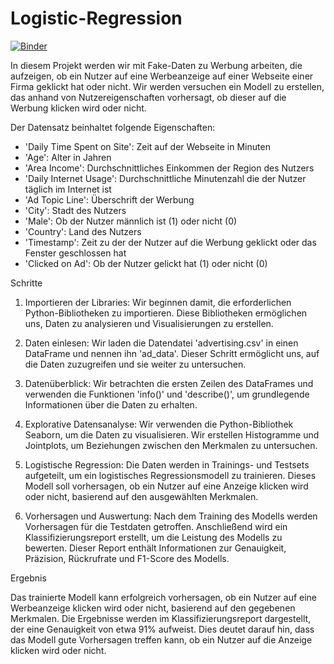 # Logistic-Regression
[![Binder](https://mybinder.org/badge_logo.svg)](https://mybinder.org/v2/gh/beckceline/Logistic-Regression/HEAD)

In diesem Projekt werden wir mit Fake-Daten zu Werbung arbeiten, die aufzeigen, ob ein Nutzer auf eine Werbeanzeige auf einer Webseite einer Firma geklickt hat oder nicht. Wir werden versuchen ein Modell zu erstellen, das anhand von Nutzereigenschaften vorhersagt, ob dieser auf die Werbung klicken wird oder nicht.

Der Datensatz beinhaltet folgende Eigenschaften:

* 'Daily Time Spent on Site': Zeit auf der Webseite in Minuten
* 'Age': Alter in Jahren
* 'Area Income': Durchschnittliches Einkommen der Region des Nutzers
* 'Daily Internet Usage': Durchschnittliche Minutenzahl die der Nutzer täglich im Internet ist
* 'Ad Topic Line': Überschrift der Werbung
* 'City': Stadt des Nutzers
* 'Male': Ob der Nutzer männlich ist (1) oder nicht (0)
* 'Country': Land des Nutzers
* 'Timestamp': Zeit zu der der Nutzer auf die Werbung geklickt oder das Fenster geschlossen hat
* 'Clicked on Ad': Ob der Nutzer gelickt hat (1) oder nicht (0)

Schritte

1. Importieren der Libraries:
Wir beginnen damit, die erforderlichen Python-Bibliotheken zu importieren. Diese Bibliotheken ermöglichen uns, Daten zu analysieren und Visualisierungen zu erstellen.

2. Daten einlesen:
Wir laden die Datendatei 'advertising.csv' in einen DataFrame und nennen ihn 'ad_data'. Dieser Schritt ermöglicht uns, auf die Daten zuzugreifen und sie weiter zu untersuchen.

3. Datenüberblick:
Wir betrachten die ersten Zeilen des DataFrames und verwenden die Funktionen 'info()' und 'describe()', um grundlegende Informationen über die Daten zu erhalten.

4. Explorative Datensanalyse:
Wir verwenden die Python-Bibliothek Seaborn, um die Daten zu visualisieren. Wir erstellen Histogramme und Jointplots, um Beziehungen zwischen den Merkmalen zu untersuchen.

5. Logistische Regression:
Die Daten werden in Trainings- und Testsets aufgeteilt, um ein logistisches Regressionsmodell zu trainieren. Dieses Modell soll vorhersagen, ob ein Nutzer auf eine Anzeige klicken wird oder nicht, basierend auf den ausgewählten Merkmalen.

6. Vorhersagen und Auswertung:
Nach dem Training des Modells werden Vorhersagen für die Testdaten getroffen. Anschließend wird ein Klassifizierungsreport erstellt, um die Leistung des Modells zu bewerten. Dieser Report enthält Informationen zur Genauigkeit, Präzision, Rückrufrate und F1-Score des Modells.

Ergebnis

Das trainierte Modell kann erfolgreich vorhersagen, ob ein Nutzer auf eine Werbeanzeige klicken wird oder nicht, basierend auf den gegebenen Merkmalen. Die Ergebnisse werden im Klassifizierungsreport dargestellt, der eine Genauigkeit von etwa 91% aufweist. Dies deutet darauf hin, dass das Modell gute Vorhersagen treffen kann, ob ein Nutzer auf die Anzeige klicken wird oder nicht.

